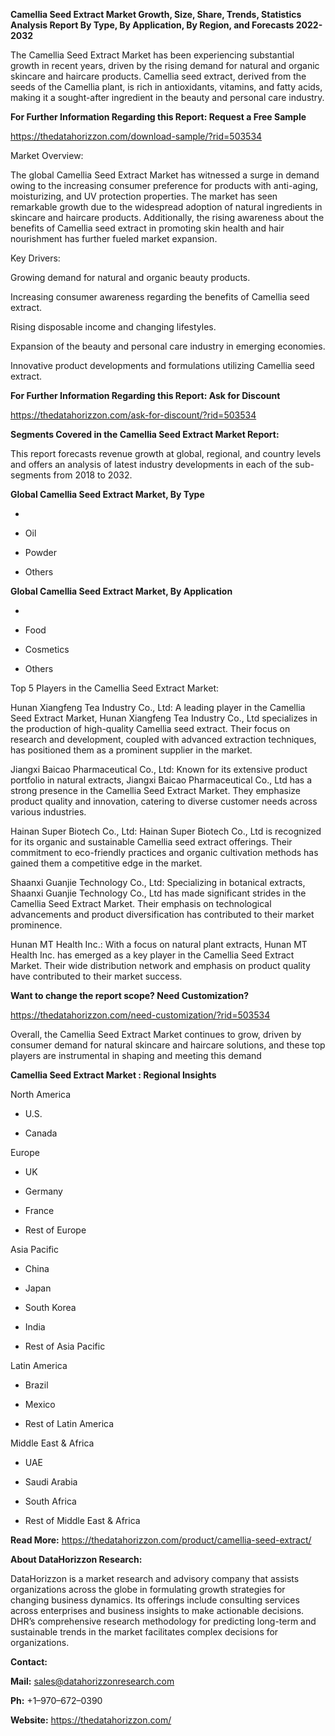 **Camellia Seed Extract Market Growth, Size, Share, Trends, Statistics
Analysis Report By Type, By Application, By Region, and Forecasts
2022-2032**

The Camellia Seed Extract Market has been experiencing substantial
growth in recent years, driven by the rising demand for natural and
organic skincare and haircare products. Camellia seed extract, derived
from the seeds of the Camellia plant, is rich in antioxidants, vitamins,
and fatty acids, making it a sought-after ingredient in the beauty and
personal care industry.

**For Further Information Regarding this Report: Request a Free Sample**

<https://thedatahorizzon.com/download-sample/?rid=503534>

Market Overview:

The global Camellia Seed Extract Market has witnessed a surge in demand
owing to the increasing consumer preference for products with
anti-aging, moisturizing, and UV protection properties. The market has
seen remarkable growth due to the widespread adoption of natural
ingredients in skincare and haircare products. Additionally, the rising
awareness about the benefits of Camellia seed extract in promoting skin
health and hair nourishment has further fueled market expansion.

Key Drivers:

Growing demand for natural and organic beauty products.

Increasing consumer awareness regarding the benefits of Camellia seed
extract.

Rising disposable income and changing lifestyles.

Expansion of the beauty and personal care industry in emerging
economies.

Innovative product developments and formulations utilizing Camellia seed
extract.

**For Further Information Regarding this Report: Ask for Discount**

<https://thedatahorizzon.com/ask-for-discount/?rid=503534>

**Segments Covered in the Camellia Seed Extract Market Report:**

This report forecasts revenue growth at global, regional, and country
levels and offers an analysis of latest industry developments in each of
the sub-segments from 2018 to 2032.

**Global Camellia Seed Extract Market, By Type**

-   

-   Oil

-   Powder

-   Others

**Global Camellia Seed Extract Market, By Application**

-   

-   Food

-   Cosmetics

-   Others

Top 5 Players in the Camellia Seed Extract Market:

Hunan Xiangfeng Tea Industry Co., Ltd: A leading player in the Camellia
Seed Extract Market, Hunan Xiangfeng Tea Industry Co., Ltd specializes
in the production of high-quality Camellia seed extract. Their focus on
research and development, coupled with advanced extraction techniques,
has positioned them as a prominent supplier in the market.

Jiangxi Baicao Pharmaceutical Co., Ltd: Known for its extensive product
portfolio in natural extracts, Jiangxi Baicao Pharmaceutical Co., Ltd
has a strong presence in the Camellia Seed Extract Market. They
emphasize product quality and innovation, catering to diverse customer
needs across various industries.

Hainan Super Biotech Co., Ltd: Hainan Super Biotech Co., Ltd is
recognized for its organic and sustainable Camellia seed extract
offerings. Their commitment to eco-friendly practices and organic
cultivation methods has gained them a competitive edge in the market.

Shaanxi Guanjie Technology Co., Ltd: Specializing in botanical extracts,
Shaanxi Guanjie Technology Co., Ltd has made significant strides in the
Camellia Seed Extract Market. Their emphasis on technological
advancements and product diversification has contributed to their market
prominence.

Hunan MT Health Inc.: With a focus on natural plant extracts, Hunan MT
Health Inc. has emerged as a key player in the Camellia Seed Extract
Market. Their wide distribution network and emphasis on product quality
have contributed to their market success.

**Want to change the report scope? Need Customization?**

<https://thedatahorizzon.com/need-customization/?rid=503534>

Overall, the Camellia Seed Extract Market continues to grow, driven by
consumer demand for natural skincare and haircare solutions, and these
top players are instrumental in shaping and meeting this demand

**Camellia Seed Extract Market : Regional Insights**

North America

-   U.S.

-   Canada

Europe

-   UK

-   Germany

-   France

-   Rest of Europe

Asia Pacific

-   China

-   Japan

-   South Korea

-   India

-   Rest of Asia Pacific

Latin America

-   Brazil

-   Mexico

-   Rest of Latin America

Middle East & Africa

-   UAE

-   Saudi Arabia

-   South Africa

-   Rest of Middle East & Africa

**Read More:**
<https://thedatahorizzon.com/product/camellia-seed-extract/>

**About DataHorizzon Research:**

DataHorizzon is a market research and advisory company that assists
organizations across the globe in formulating growth strategies for
changing business dynamics. Its offerings include consulting services
across enterprises and business insights to make actionable decisions.
DHR’s comprehensive research methodology for predicting long-term and
sustainable trends in the market facilitates complex decisions for
organizations.

**Contact:**

**Mail:** <sales@datahorizzonresearch.com>

**Ph:** +1–970–672–0390

**Website:** <https://thedatahorizzon.com/>
